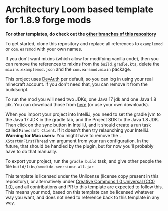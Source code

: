 # Architectury Loom based template for 1.8.9 forge mods

**For other templates, do check out the [other branches of this repository](https://github.com/romangraef/Forge1.8.9Template/branches/all)**

To get started, clone this repository and replace all references to `examplemod` or `com.earsmod` with your own names.

If you don't want mixins (which allow for modifying vanilla code), then you can remove the references to mixins from
the `build.gradle.kts`, delete the `mixins.examplemod.json` and the `com.earsmod.mixin` package.

This project uses [DevAuth](https://github.com/DJtheRedstoner/DevAuth) per default, so you can log in using your real
minecraft account. If you don't need that, you can remove it from the buildscript.

To run the mod you will need two JDKs, one Java 17 jdk and one Java 1.8 jdk. You can download those
from [here](https://adoptium.net/temurin/releases) (or use your own downloads).

When you import your project into IntelliJ, you need to set the gradle jvm to the Java 17 JDK in the gradle tab, and the
Project SDK to the Java 1.8 JDK. Then click on the sync button in IntelliJ, and it should create a run task
called `Minecraft Client`. If it doesn't then try relaunching your IntelliJ. **Warning for Mac users**: You might have to remove the `-XStartOnFirstThread` vm argument from your run configuration. In the future, that should be handled by the plugin, but for now you'll probably have to do that manually. 

To export your project, run the `gradle build` task, and give other people the
file `build/libs/<modid>-<version>-all.jar`

This template is licensed under the Unlicense (license copy present in this repository), or alternatively under [Creative Commons 1.0 Universal (CC0 1.0)](https://creativecommons.org/publicdomain/zero/1.0/), and all contributions and PR to this template are expected to follow this. This means your mod, based on this template can be licensed whatever way you want, and does not need to reference back to this template in any way.
